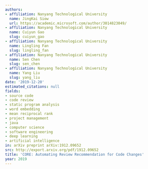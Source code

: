 ```yaml
---
authors:
- affiliation: Nanyang Technological University
  name: JingKai Siow
  url: https://academic.microsoft.com/author/3014823049/
- affiliation: Nanyang Technological University
  name: Cuiyun Gao
  slug: cuiyun_gao
- affiliation: Nanyang Technological University
  name: Lingling Fan
  slug: lingling_fan
- affiliation: Nanyang Technological University
  name: Sen Chen
  slug: sen_chen
- affiliation: Nanyang Technological University
  name: Yang Liu
  slug: yang_liu
date: '2019-12-20'
estimated_citations: null
fields:
- source code
- code review
- static program analysis
- word embedding
- mean reciprocal rank
- project management
- java
- computer science
- software engineering
- deep learning
- artificial intelligence
in: arXiv preprint arXiv:1912.09652
src: http://export.arxiv.org/pdf/1912.09652
title: 'CORE: Automating Review Recommendation for Code Changes'
year: 2019
---
```

